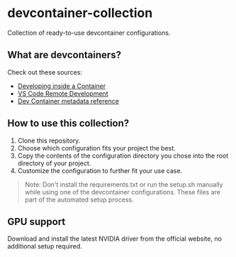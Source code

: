 # devcontainer-collection
Collection of ready-to-use devcontainer configurations.


## What are devcontainers?
Check out these sources:
* [Developing inside a Container](https://code.visualstudio.com/docs/devcontainers/containers)
* [VS Code Remote Development](https://code.visualstudio.com/docs/remote/remote-overview)
* [Dev Container metadata reference](https://code.visualstudio.com/docs/devcontainers/create-dev-container)


## How to use this collection?
1. Clone this repository.
2. Choose which configuration fits your project the best.
3. Copy the contents of the configuration directory you chose into the root directory of your project.
4. Customize the configuration to further fit your use case.

> Note: Don't install the requirements.txt or run the setup.sh manually while using one of the devcontainer configurations. These files are part of the automated setup process.


## GPU support
Download and install the latest NVIDIA driver from the official website, no additional setup required.
